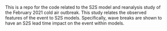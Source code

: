 This is a repo for the code related to the S2S model and reanalysis study of the February 2021 cold air outbreak. This study relates the observed features of the event to S2S models. Specifically, wave breaks are shown to have an S2S lead time impact on the event within models.
